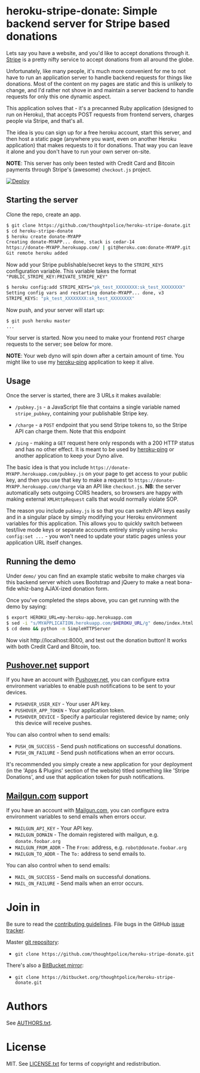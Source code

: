 # heroku-stripe-donate: Simple backend server for Stripe based donations

Lets say you have a website, and you'd like to accept donations
through it. [Stripe](https://www.stripe.com) is a pretty nifty service
to accept donations from all around the globe.

Unfortunately, like many people, it's much more convenient for me to
not have to run an application server to handle backend requests for
things like donations. Most of the content on my pages are static and
this is unlikely to change, and I'd rather not shove in and maintain a
server backend to handle requests for only this one dynamic aspect.

This application solves that - it's a precanned Ruby application
(designed to run on Heroku), that accepts POST requests from frontend
servers, charges people via Stripe, and that's all.

The idea is you can sign up for a free heroku account, start this
server, and then host a static page (anywhere you want, even on
another Heroku application) that makes requests to it for
donations. That way you can leave it alone and you don't have to run
your own server on-site.

**NOTE**: This server has only been tested with Credit Card and
Bitcoin payments through Stripe's (awesome) `checkout.js` project.

[![Deploy](https://www.herokucdn.com/deploy/button.png)](https://heroku.com/deploy?template=https://github.com/thoughtpolice/heroku-stripe-donate)

## Starting the server

Clone the repo, create an app.

```bash
$ git clone https://github.com/thoughtpolice/heroku-stripe-donate.git
$ cd heroku-stripe-donate
$ heroku create donate-MYAPP
Creating donate-MYAPP... done, stack is cedar-14
https://donate-MYAPP.herokuapp.com/ | git@heroku.com:donate-MYAPP.git
Git remote heroku added
```

Now add your Stripe publishable/secret keys to the `STRIPE_KEYS`
configuration variable. This variable takes the format
`"PUBLIC_STRIPE_KEY:PRIVATE_STRIPE_KEY"`

```bash
$ heroku config:add STRIPE_KEYS="pk_test_XXXXXXXX:sk_test_XXXXXXXX"
Setting config vars and restarting donate-MYAPP... done, v3
STRIPE_KEYS: "pk_test_XXXXXXXX:sk_test_XXXXXXXX"
```

Now push, and your server will start up:

```bash
$ git push heroku master
...
```

Your server is started. Now you need to make your frontend `POST`
charge requests to the server; see below for more.

**NOTE**: Your web dyno will spin down after a certain amount of
time. You might like to use my
[heroku-ping](https://github.com/thoughtpolice/heroku-ping)
application to keep it alive.

## Usage

Once the server is started, there are 3 URLs it makes available:

  - `/pubkey.js` - a JavaScript file that contains a single
    variable named `stripe_pubkey`, containing your publishable Stripe
    key.

  - `/charge` - a `POST` endpoint that you send Stripe tokens
    to, so the Stripe API can charge them. Note that this endpoint

  - `/ping` - making a `GET` request here only responds with a
    200 HTTP status and has no other effect. It is meant to be used by
    [heroku-ping](https://github.com/thoughtpolice/heroku-ping) or
    another application to keep your Dyno alive.

The basic idea is that you include
`https://donate-MYAPP.herokuapp.com/pubkey.js` on your page to
get access to your public key, and then you use that key to make a
request to `https://donate-MYAPP.herokuapp.com/charge` via an
API like `checkout.js`. **NB**: the server automatically sets outgoing
CORS headers, so browsers are happy with making external
`XMLHttpRequest` calls that would normally violate SOP.

The reason you include `pubkey.js` is so that you can switch API keys
easily and in a singular place by simply modifying your Heroku
environment variables for this application. This allows you to quickly
switch between test/live mode keys or separate accounts entirely
simply using `heroku config:set ...` - you won't need to update your
static pages unless your application URL itself changes.

## Running the demo

Under `demo/` you can find an example static website to make charges
via this backend server which uses Bootstrap and jQuery to make a neat
bona-fide whiz-bang AJAX-ized donation form.

Once you've completed the steps above, you can get running with the
demo by saying:

```bash
$ export HEROKU_URL=my-heroku-app.herokuapp.com
$ sed -i "s/MYAPPLICATION.herokuapp.com/$HEROKU_URL/g" demo/index.html demo/donate.js
$ cd demo && python -m SimpleHTTPServer
```

Now visit http://localhost:8000, and test out the donation button! It
works with both Credit Card and Bitcoin, too.

## [Pushover.net](https://pushover.net) support

If you have an account with [Pushover.net](https://pushover.net), you
can configure extra environment variables to enable push
notifications to be sent to your devices.

  - `PUSHOVER_USER_KEY`  - Your  user API key.
  - `PUSHOVER_APP_TOKEN` - Your application token.
  - `PUSHOVER_DEVICE` - Specify a particular registered device by
    name; only this device will receive pushes.

You can also control when to send emails:

  - `PUSH_ON_SUCCESS` - Send push notifications on successful donations.
  - `PUSH_ON_FAILURE` - Send push notifications when an error occurs.

It's recommended you simply create a new application for your
deployment (in the 'Apps & Plugins' section of the website) titled
something like 'Stripe Donations', and use that application token for
push notifications.

## [Mailgun.com](https://mailgun.com) support

If you have an account with [Mailgun.com](https://mailgun.com), you
can configure extra environment variables to send emails when errors
occur.

  - `MAILGUN_API_KEY`   - Your API key.
  - `MAILGUN_DOMAIN` - The domain registered with mailgun, e.g. `donate.foobar.org`
  - `MAILGUN_FROM_ADDR` - The `From:` address, e.g. `robot@donate.foobar.org`
  - `MAILGUN_TO_ADDR` - The `To:` address to send emails to.

You can also control when to send emails:

  - `MAIL_ON_SUCCESS` - Send mails on successful donations.
  - `MAIL_ON_FAILURE` - Send mails when an error occurs.

# Join in

Be sure to read the [contributing guidelines][contribute]. File bugs
in the GitHub [issue tracker][].

Master [git repository][gh]:

* `git clone https://github.com/thoughtpolice/heroku-stripe-donate.git`

There's also a [BitBucket mirror][bb]:

* `git clone https://bitbucket.org/thoughtpolice/heroku-stripe-donate.git`

# Authors

See [AUTHORS.txt](https://raw.github.com/thoughtpolice/heroku-stripe-donate/master/AUTHORS.txt).

# License

MIT. See
[LICENSE.txt](https://raw.github.com/thoughtpolice/heroku-stripe-donate/master/LICENSE.txt)
for terms of copyright and redistribution.

[contribute]: https://github.com/thoughtpolice/heroku-stripe-donate/blob/master/CONTRIBUTING.md
[issue tracker]: http://github.com/thoughtpolice/heroku-stripe-donate/issues
[gh]: http://github.com/thoughtpolice/heroku-stripe-donate
[bb]: http://bitbucket.org/thoughtpolice/heroku-stripe-donate
